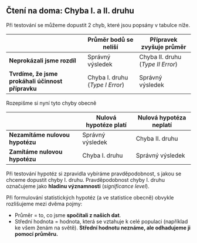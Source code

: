 ## Čtení na doma: Chyba I. a II. druhu

Při testování se můžeme dopustit 2 chyb, které jsou popsány v tabulce níže.

|   | Průměr bodů se neliší | Přípravek zvyšuje průměr |
|---|---|---|
| **Neprokázali jsme rozdíl** | Správný výsledek | Chyba II. druhu (*Type II Error*) |
| **Tvrdíme, že jsme prokáhali účinnost přípravku**  | Chyba I. druhu (*Type I Error*) | Správný výsledek |

Rozepišme si nyní tyto chyby obecně

|   | Nulová hypotéze platí | Nulová hypotéza neplatí |
|---|---|---|
| **Nezamítáme nulovou hypotézu** | Správný výsledek | Chyba II. druhu |
| **Zamítáme nulovou hypotézu**  | Chyba I. druhu | Správný výsledek |

Při testování hypotéz si zpravidla vybíráme pravděpodobnost, s jakou se chceme dopustit chyby I. druhu. Pravděpodobnost chyby I. druhu označujeme jako **hladinu významnosti** (*significance level*).

Při formulování statistických hypotéz (a ve statistice obecně) obvykle rozlišujeme mezi dvěma pojmy:

- Průměr = to, co jsme **spočítali z našich dat**.
- Střední hodnota = hodnota, která se vztahuje k celé populaci (například ke všem ženám na světě). **Střední hodnotu neznáme, ale odhadujeme ji pomocí průměru.**
